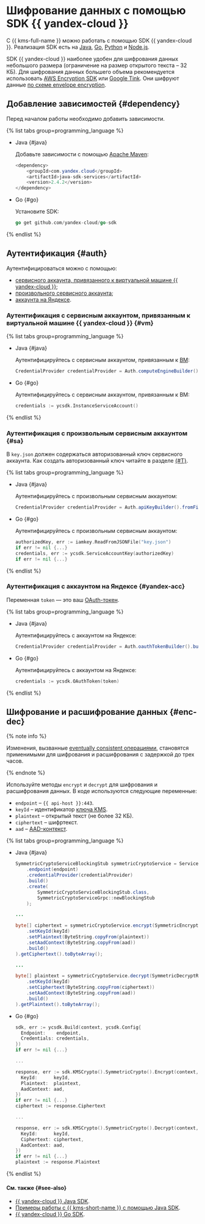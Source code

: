 # Шифрование данных с помощью SDK {{ yandex-cloud }}

С {{ kms-full-name }} можно работать с помощью SDK {{ yandex-cloud }}. Реализация SDK есть на [Java](https://github.com/yandex-cloud/java-sdk), [Go](https://github.com/yandex-cloud/go-sdk), [Python](https://github.com/yandex-cloud/python-sdk) и [Node.js](https://github.com/yandex-cloud/nodejs-sdk).

SDK {{ yandex-cloud }} наиболее удобен для шифрования данных небольшого размера (ограничение на размер открытого текста – 32 КБ). Для шифрования данных большего объема рекомендуется использовать [AWS Encryption SDK](../../../kms/tutorials/encrypt/aws-encryption-sdk.md) или [Google Tink](../../../kms/tutorials/encrypt/google-tink.md). Они шифруют данные [по схеме envelope encryption](../../../kms/concepts/envelope.md).

## Добавление зависимостей {#dependency}

Перед началом работы необходимо добавить зависимости.

{% list tabs group=programming_language %}

- Java {#java}

    Добавьте зависимости с помощью [Apache Maven](https://maven.apache.org/):

    ```java
    <dependency>
        <groupId>com.yandex.cloud</groupId>
        <artifactId>java-sdk-services</artifactId>
        <version>2.4.2</version>
    </dependency>
    ```

- Go {#go}

    Установите SDK:

    ```go
    go get github.com/yandex-cloud/go-sdk
    ```

{% endlist %}

## Аутентификация {#auth}

Аутентифицироваться можно с помощью: 
* [сервисного аккаунта, привязанного к виртуальной машине {{ yandex-cloud }}](#vm);
* [произвольного сервисного аккаунта](#sa);
* [аккаунта на Яндексе](#yandex-acc).

### Аутентификация с сервисным аккаунтом, привязанным к виртуальной машине {{ yandex-cloud }} {#vm}

{% list tabs group=programming_language %}

- Java {#java}

    Аутентифицируйтесь с сервисным аккаунтом, привязанным к [ВМ](../../../glossary/vm.md):

    ```java
    CredentialProvider credentialProvider = Auth.computeEngineBuilder().build();
    ```

- Go {#go}

    Аутентифицируйтесь с сервисным аккаунтом, привязанным к ВМ:

    ```Go
    credentials := ycsdk.InstanceServiceAccount()
    ```

{% endlist %}

### Аутентификация с произвольным сервисным аккаунтом {#sa}

В `key.json` должен содержаться авторизованный ключ сервисного аккаунта. Как создать авторизованный ключ читайте в разделе [{#T}](../../../iam/operations/authentication/manage-authorized-keys.md#create-authorized-key).

{% list tabs group=programming_language %}

- Java {#java}

    Аутентифицируйтесь с произвольным сервисным аккаунтом:

    ```java
    CredentialProvider credentialProvider = Auth.apiKeyBuilder().fromFile(Paths.get("key.json")).build();

    ```

- Go {#go}

    Аутентифицируйтесь с произвольным сервисным аккаунтом:

    ```Go
    authorizedKey, err := iamkey.ReadFromJSONFile("key.json")
    if err != nil {...}
    credentials, err := ycsdk.ServiceAccountKey(authorizedKey)
    if err != nil {...}
    ```

{% endlist %}


### Аутентификация с аккаунтом на Яндексе {#yandex-acc}

Переменная `token` — это ваш [OAuth-токен](../../../iam/concepts/authorization/oauth-token.md).

{% list tabs group=programming_language %}

- Java {#java}

    Аутентифицируйтесь с аккаунтом на Яндексе:

    ```java
    CredentialProvider credentialProvider = Auth.oauthTokenBuilder().build();
    ```

- Go {#go}

    Аутентифицируйтесь с аккаунтом на Яндексе:

    ```Go
    credentials := ycsdk.OAuthToken(token)
    ```

{% endlist %}


## Шифрование и расшифрование данных {#enc-dec}

{% note info %}

Изменения, вызванные [eventually consistent операциями](../../../kms/concepts/consistency.md), становятся применимыми для шифрования и расшифрования с задержкой до трех часов.

{% endnote %}

Используйте методы `encrypt` и `decrypt` для шифрования и расшифрования данных. В коде используются следующие переменные: 
* `endpoint` – `{{ api-host }}:443`.
* `keyId` – идентификатор [ключа KMS](../../../kms/concepts/key.md).
* `plaintext` – открытый текст (не более 32 КБ).
* `ciphertext` – шифртекст.
* `aad` – [AAD-контекст](../../../kms/concepts/symmetric-encryption.md#add-context).

{% list tabs group=programming_language %}

- Java {#java}

    ```Java
    SymmetricCryptoServiceBlockingStub symmetricCryptoService = ServiceFactory.builder()
        .endpoint(endpoint)
        .credentialProvider(credentialProvider)
        .build()
        .create(
            SymmetricCryptoServiceBlockingStub.class,
            SymmetricCryptoServiceGrpc::newBlockingStub
        );

    ...

    byte[] ciphertext = symmetricCryptoService.encrypt(SymmetricEncryptRequest.newBuilder()
        .setKeyId(keyId)
        .setPlaintext(ByteString.copyFrom(plaintext))
        .setAadContext(ByteString.copyFrom(aad))
        .build()
    ).getCiphertext().toByteArray();

    ...

    byte[] plaintext = symmetricCryptoService.decrypt(SymmetricDecryptRequest.newBuilder()
        .setKeyId(keyId)
        .setCiphertext(ByteString.copyFrom(ciphertext))
        .setAadContext(ByteString.copyFrom(aad))
        .build()
    ).getPlaintext().toByteArray();

    ```

- Go {#go}

    ```Go
    sdk, err := ycsdk.Build(context, ycsdk.Config{
      Endpoint:    endpoint,
      Credentials: credentials,
    })
    if err != nil {...}
    
    ...
    
    response, err := sdk.KMSCrypto().SymmetricCrypto().Encrypt(context, &kms.SymmetricEncryptRequest{
      KeyId:      keyId,
      Plaintext:  plaintext,
      AadContext: aad,
    })
    if err != nil {...}
    ciphertext := response.Ciphertext
    
    ...
    
    response, err := sdk.KMSCrypto().SymmetricCrypto().Decrypt(context, &kms.SymmetricDecryptRequest{
      KeyId:      keyId,
      Ciphertext: ciphertext,
      AadContext: aad,
    })
    if err != nil {...}
    plaintext := response.Plaintext
    ```

{% endlist %}

#### См. также {#see-also}

* [{{ yandex-cloud }} Java SDK](https://github.com/yandex-cloud/java-sdk).
* [Примеры работы с {{ kms-short-name }} с помощью Java SDK](https://github.com/yandex-cloud/java-sdk/tree/master/java-sdk-examples/src/main/java/yandex/cloud/sdk/examples/kms).
* [{{ yandex-cloud }} Go SDK](https://github.com/yandex-cloud/go-sdk).
